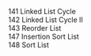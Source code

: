 141 Linked List Cycle  
142 Linked List Cycle II  
143 Reorder List  
147 Insertion Sort List  
148 Sort List  